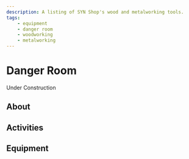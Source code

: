 ```yaml
--- 
description: A listing of SYN Shop's wood and metalworking tools.
tags:
    - equipment
    - danger room
    - woodworking
    - metalworking
---
```

# Danger Room
Under Construction
## About
## Activities
## Equipment
